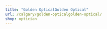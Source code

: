 ```yaml
---
title: "Golden OpticalGolden Optical"
url: /calgary/golden-opticalgolden-optical/
shop: optician
---
```

